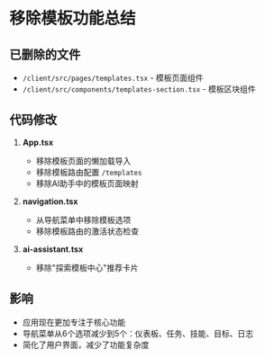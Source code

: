 # 移除模板功能总结

## 已删除的文件
- `/client/src/pages/templates.tsx` - 模板页面组件
- `/client/src/components/templates-section.tsx` - 模板区块组件

## 代码修改
1. **App.tsx**
   - 移除模板页面的懒加载导入
   - 移除模板路由配置 `/templates`
   - 移除AI助手中的模板页面映射

2. **navigation.tsx**
   - 从导航菜单中移除模板选项
   - 移除模板路由的激活状态检查

3. **ai-assistant.tsx**
   - 移除"探索模板中心"推荐卡片

## 影响
- 应用现在更加专注于核心功能
- 导航菜单从6个选项减少到5个：仪表板、任务、技能、目标、日志
- 简化了用户界面，减少了功能复杂度